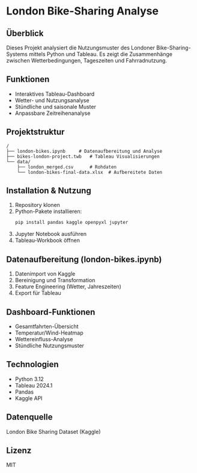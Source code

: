 # London Bike-Sharing Analyse

## Überblick
Dieses Projekt analysiert die Nutzungsmuster des Londoner Bike-Sharing-Systems mittels Python und Tableau. Es zeigt die Zusammenhänge zwischen Wetterbedingungen, Tageszeiten und Fahrradnutzung.

## Funktionen
- Interaktives Tableau-Dashboard
- Wetter- und Nutzungsanalyse
- Stündliche und saisonale Muster
- Anpassbare Zeitreihenanalyse

## Projektstruktur
```
/
├── london-bikes.ipynb     # Datenaufbereitung und Analyse
├── bikes-london-project.twb   # Tableau Visualisierungen
└── data/
    ├── london_merged.csv      # Rohdaten
    └── london-bikes-final-data.xlsx  # Aufbereitete Daten
```

## Installation & Nutzung
1. Repository klonen
2. Python-Pakete installieren:
   ```bash
   pip install pandas kaggle openpyxl jupyter
   ```
3. Jupyter Notebook ausführen
4. Tableau-Workbook öffnen

## Datenaufbereitung (london-bikes.ipynb)
1. Datenimport von Kaggle
2. Bereinigung und Transformation
3. Feature Engineering (Wetter, Jahreszeiten)
4. Export für Tableau

## Dashboard-Funktionen
- Gesamtfahrten-Übersicht
- Temperatur/Wind-Heatmap
- Wettereinfluss-Analyse
- Stündliche Nutzungsmuster

## Technologien
- Python 3.12
- Tableau 2024.1
- Pandas
- Kaggle API

## Datenquelle
London Bike Sharing Dataset (Kaggle)

## Lizenz
MIT
